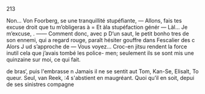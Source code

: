 213

Non... Von Foorberg, se
une tranquillité stupéfiante,
— Allons, fais tes excuse
droit que tu m’obligeras à =
Et àla stupéfaction génér
— Làl... Je m’excuse, .
—— Comment donc, avec p
D‘un saut, le petit bonho
tres de son ennemi, qui a
regard rouge, paraît hésiter
gouffre dans Fescalier des c
Alors J ud s’approche de
— Vous voyez... Croc-en
jitsu rendent la force inutil
cela que j’avais
tombé les police-
men; seulement
ils se sont mis
une quinzaine sur
moi, ce qui fait.

de bras‘, puis l'embrasse n
Jamais il ne se sentit aut
Tom, Kan-Se, Elisalt, To
queur. Seul, van Reek, :4
s'abstient en maugréant.
Quoi qu’il en soit, depui
de ses sinistres compagne

